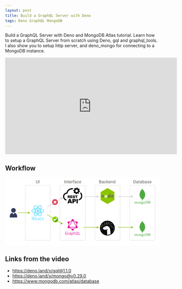 ```yaml
---
layout: post
title: Build a GraphQL Server with Deno
tags: Deno GraphQL MongoDB
---
```


Build a GraphQL Server with Deno and MongoDB Atlas tutorial. Learn how to setup a GraphQL Server from scratch using Deno, gql and graphql_tools. I also show you to setup http server, and deno_mongo for connecting to a MongoDB instance.

<iframe width="560" height="315" src="https://www.youtube.com/embed/BS0tq9dtr7Y" frameborder="0" class="center-image" allow="autoplay; encrypted-media" allowfullscreen></iframe>

## Workflow

![Workflow](/images/post/workflow.png)

## Links from the video
* https://deno.land/x/gql@1.1.0
* https://deno.land/x/mongo@v0.29.0
* https://www.mongodb.com/atlas/database